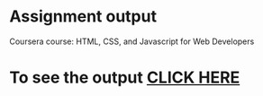 
# Assignment output

Coursera course: HTML, CSS, and Javascript for Web Developers

# To see the output [CLICK HERE](https://DivyasriTumma.github.io/Coursera/module2-solution/index.html)

